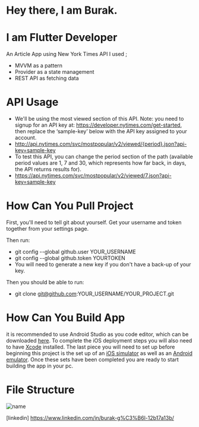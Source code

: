 # Hey there, I am Burak.
# I am Flutter Developer

An Article App using New York Times API
I used ; 
* MVVM as a pattern
* Provider as a state management
* REST API as fetching data

# API Usage

* We'll be using the most viewed section of this API. Note: you need to signup for an API key
at: https://developer.nytimes.com/get-started, then replace the ‘sample-key’ below with
the API key assigned to your account.
* http://api.nytimes.com/svc/mostpopular/v2/viewed/{period}.json?api-key=sample-key
* To test this API, you can change the period section of the path (available period values are 1,
7 and 30, which represents how far back, in days, the API returns results for).
* https://api.nytimes.com/svc/mostpopular/v2/viewed/7.json?api-key=sample-key

# How Can You Pull Project
First, you'll need to tell git about yourself. Get your username and token together from your settings page.

Then run:

* git config --global github.user YOUR_USERNAME
* git config --global github.token YOURTOKEN
* You will need to generate a new key if you don't have a back-up of your key.

Then you should be able to run:

* git clone git@github.com:YOUR_USERNAME/YOUR_PROJECT.git

# How Can You Build App
it is recommended to use Android Studio as you code editor, which can be downloaded [here](https://developer.android.com/studio/?gclid=CjwKCAjwq_D7BRADEiwAVMDdHjI_Lu5xR1whSMHH-WDMO3x6WDQVbBcZxbhN9h6m9SsT6b_wjmuKkhoCbSwQAvD_BwE&gclsrc=aw.ds). To complete the iOS deployment steps you will also need to have [Xcode](https://developer.apple.com/xcode/) installed. The last piece you will need to set up before beginning this project is the set up of an [iOS simulator](https://flutter.dev/docs/get-started/install/macos#set-up-the-ios-simulator) as well as an [Android emulator](https://flutter.dev/docs/get-started/install/macos#set-up-the-android-emulator). Once these sets have been completed you are ready to start building the app in your pc.

# File Structure
![name](https://github.com/burakgrds/ArticleApp/assets/38495115/9bc82e5f-19db-4489-8814-0236ca994d3d)

[linkedin] https://www.linkedin.com/in/burak-g%C3%B6l-12b17a13b/
